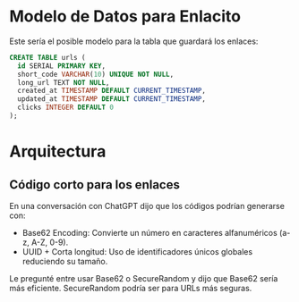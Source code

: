 # Modelo de Datos para Enlacito

Este sería el posible modelo para la tabla que guardará los enlaces:

```sql
CREATE TABLE urls (
  id SERIAL PRIMARY KEY,
  short_code VARCHAR(10) UNIQUE NOT NULL,
  long_url TEXT NOT NULL,
  created_at TIMESTAMP DEFAULT CURRENT_TIMESTAMP,
  updated_at TIMESTAMP DEFAULT CURRENT_TIMESTAMP,
  clicks INTEGER DEFAULT 0
);
```

# Arquitectura

## Código corto para los enlaces

En una conversación con ChatGPT dijo que los códigos podrían generarse con:

- Base62 Encoding: Convierte un número en caracteres alfanuméricos (a-z, A-Z, 0-9).
- UUID + Corta longitud: Uso de identificadores únicos globales reduciendo su tamaño.

Le pregunté entre usar Base62 o SecureRandom y dijo que Base62 sería más eficiente. SecureRandom podría ser para URLs más seguras.

